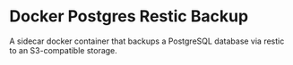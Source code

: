 # Docker Postgres Restic Backup

A sidecar docker container that backups a PostgreSQL database via restic to an S3-compatible storage.
